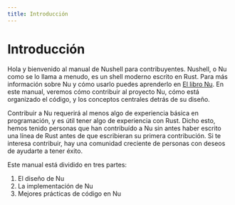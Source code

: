 ```yaml
---
title: Introducción
---
```


# Introducción

Hola y bienvenido al manual de Nushell para contribuyentes. Nushell, o Nu como se lo llama a menudo, es un shell moderno escrito en Rust. Para más información sobre Nu y cómo usarlo puedes aprenderlo en [El libro Nu](/es/book). En este manual, veremos cómo contribuir al proyecto Nu, cómo está organizado el código, y los conceptos centrales detrás de su diseño.

Contribuir a Nu requerirá al menos algo de experiencia básica en programación, y es útil tener algo de experiencia con Rust. Dicho esto, hemos tenido personas que han contribuído a Nu sin antes haber escrito una línea de Rust antes de que escribieran su primera contribución. Si te interesa contribuir, hay una comunidad creciente de personas con deseos de ayudarte a tener éxito.

Este manual está dividido en tres partes:

1. El diseño de Nu
1. La implementación de Nu
1. Mejores prácticas de código en Nu
